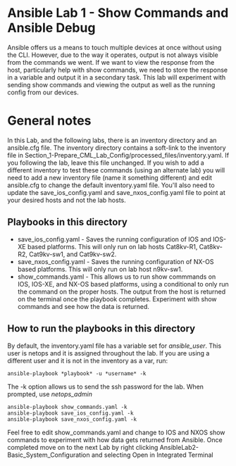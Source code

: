 # Ansible Lab 1 - Show Commands and Ansible Debug

Ansible offers us a means to touch multiple devices at once without using the CLI.  However, due to the way it operates, output is not always visible from the commands we went.  If we want to view the response from the host, particularly help with show commands, we need to store the response in a variable and output it in a secondary task.  This lab will experiment with sending show commands and viewing the output as well as the running config from our devices.

# General notes

In this Lab, and the following labs, there is an inventory directory and an ansible.cfg file.  The inventory directory contains a soft-link to the inventory file in Section_1-Prepare_CML_Lab_Config/processed_files/inventory.yaml.  If you following the lab, leave this file unchanged.  If you wish to add a different inventory to test these commands (using an alternate lab) you will need to add a new inventory file (name it something different) and edit ansible.cfg to change the default inventory.yaml file.  You'll also need to update the save_ios_config.yaml and save_nxos_config.yaml file to point at your desired hosts and not the lab hosts.

## Playbooks in this directory

* save_ios_config.yaml - Saves the running configuration of IOS and IOS-XE based platforms.  This will only run on lab hosts Cat8kv-R1, Cat8kv-R2, Cat9kv-sw1, and Cat9kv-sw2.
* save_nxos_config.yaml - Saves the running configuration of NX-OS based platforms.  This will only run on lab host n9kv-sw1.
* show_commands.yaml - This allows us to run show commmands on IOS, IOS-XE, and NX-OS based platforms, using a conditional to only run the command on the proper hosts.  The output from the host is returned on the terminal once the playbook completes.  Experiment with show commands and see how the data is returned.

## How to run the playbooks in this directory

By default, the inventory.yaml file has a variable set for *ansible_user*.   This user is netops and it is assigned throughout the lab.  If you are using a different user and it is not in the inventory as a var, run:
```
ansible-playbook *playbook* -u *username* -k
```
The -k option allows us to send the ssh password for the lab.  When prompted, use *netops_admin*

```
ansible-playbook show_commands.yaml -k
ansible-playbook save_ios_config.yaml -k
ansible-playbook save_nxos_config.yaml -k
```

Feel free to edit show_commands.yaml and change to IOS and NXOS show commands to experiment with how data gets returned from Ansible.  Once completed move on to the next Lab by right clicking AnsibleLab2-Basic_System_Configuration and selecting Open in Integrated Terminal